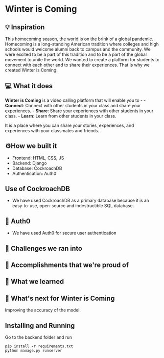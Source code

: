 # Winter is Coming

## 💡 Inspiration

This homecoming season, the world is on the brink of a global pandemic. Homecoming is a long-standing American tradition where colleges and high schools would welcome alumni back to campus and the community. We were excited to be a part of this tradition and to be a part of the global movement to unite the world. We wanted to create a platform for students to connect with each other and to share their experiences. That is why we created Winter is Coming.

## 💻 What it does

**Winter is Coming** is a video calling platform that will enable you to -
    - **Connect**: Connect with other students in your class and share your experiences.
    - **Share**: Share your experiences with other students in your class.
    - **Learn**: Learn from other students in your class.   

It is a place where you can share your stories, experiences, and experiences with your classmates and friends.

## ⚙️How we built it
- Frontend: HTML, CSS, JS
- Backend: Django
- Database: CockroachDB
- Authentication: Auth0

## Use of CockroachDB

- We have used CockroachDB as a primary database because it is an easy-to-use, open-source and indestructible SQL database.

## 🔑 Auth0

- We have used Auth0 for secure user authentication


## 🧠 Challenges we ran into


## 🏅 Accomplishments that we're proud of


## 📖 What we learned


## 🚀 What's next for Winter is Coming 

Improving the accuracy of the model.

## Installing and Running
Go to the backend folder and run
```
pip install -r requirements.txt
python manage.py runserver
```
